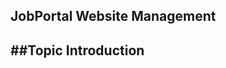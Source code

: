 JobPortal Website Management
----------------------------
##Topic Introduction
-------------------

